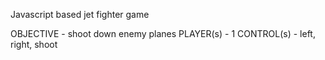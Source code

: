 Javascript based jet fighter game

OBJECTIVE - shoot down enemy planes
PLAYER(s) - 1
CONTROL(s) - left, right, shoot
